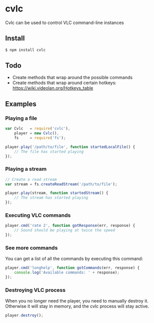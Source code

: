 # cvlc

Cvlc can be used to control VLC command-line instances

## Install

```bash
$ npm install cvlc
```

## Todo

* Create methods that wrap around the possible commands
* Create methods that wrap around certain hotkeys:
  https://wiki.videolan.org/Hotkeys_table

## Examples

### Playing a file

```js
var Cvlc   = require('cvlc'),
    player = new Cvlc(),
    fs     = require('fs');

player.play('/path/to/file', function startedLocalFile() {
	// The file has started playing
});
```

### Playing a stream

```js
// Create a read stream
var stream = fs.createReadStream('/path/to/file');

player.play(stream, function startedStream() {
	// The stream has started playing
});
```

### Executing VLC commands

```js
player.cmd('rate 2', function gotResponse(err, response) {
	// Sound should be playing at twice the speed
});
```

### See more commands

You can get a list of all the commands by executing this command:

```js
player.cmd('longhelp', function gotCommands(err, response) {
	console.log('Available commands: ' + response);
});
```

### Destroying VLC process

When you no longer need the player, you need to manually destroy it.
Otherwise it will stay in memory, and the cvlc process will stay active.

```js
player.destroy();
```